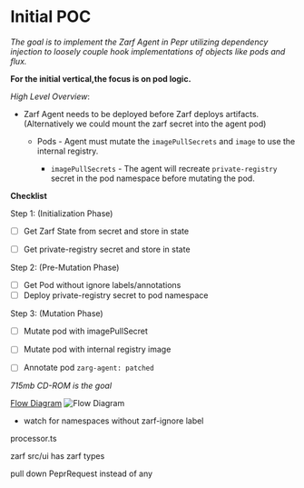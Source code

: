# Initial POC

_The goal is to implement the Zarf Agent in Pepr utilizing dependency injection to loosely couple hook implementations of objects like pods and flux._  

**For the initial vertical,the focus is on pod logic.**

_High Level Overview_:
* Zarf Agent needs to be deployed before Zarf deploys artifacts. (Alternatively we could mount the zarf secret into the agent pod)

  * Pods - Agent must mutate the `imagePullSecrets` and `image` to use the internal registry.

    * `imagePullSecrets` - The agent will recreate `private-registry` secret in the pod namespace before mutating the pod.

**Checklist**  

Step 1: (Initialization Phase)
- [ ] Get Zarf State from secret and store in state
- [ ] Get private-registry secret and store in state


Step 2: (Pre-Mutation Phase)
- [ ] Get Pod without ignore labels/annotations
- [ ] Deploy private-registry secret to pod namespace

Step 3: (Mutation Phase)
- [ ] Mutate pod with imagePullSecret
- [ ] Mutate pod with internal registry image
- [ ] Annotate pod `zarg-agent: patched`


_715mb CD-ROM is the goal_


[Flow Diagram](https://docs.google.com/drawings/d/1nGiG0keutXLvfbiW1_0LZNI2Gphfda63RTnUhz2DKVQ/edit?usp=sharing)
![Flow Diagram](https://docs.google.com/drawings/d/e/2PACX-1vS-EeJyxbtN_NygaOSc0m2x9vDnBxQkm-e9IstQ761J2ztKSA_G4SF6Fq1NNqBDdBvuT9FEVoGG7dmS/pub?w=962&h=344)


- watch for namespaces without zarf-ignore label



processor.ts 

zarf src/ui has zarf types

pull down PeprRequest instead of any